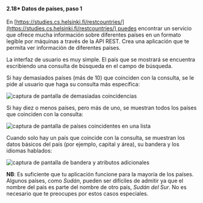 #### 2.18* Datos de países, paso 1

En [https://studies.cs.helsinki.fi/restcountries/](https://studies.cs.helsinki.fi/restcountries/) puedes encontrar un servicio que ofrece mucha información sobre diferentes países en un formato legible por máquinas a través de la API REST. Crea una aplicación que te permita ver información de diferentes países.

La interfaz de usuario es muy simple. El país que se mostrará se encuentra escribiendo una consulta de búsqueda en el campo de búsqueda.

Si hay demasiados países (más de 10) que coinciden con la consulta, se le pide al usuario que haga su consulta más específica:

![captura de pantalla de demasiadas coincidencias](https://fullstackopen.com/static/d8a3e3b3af8907d0c3dd495ef0d26ba6/5a190/19b1.png)

Si hay diez o menos países, pero más de uno, se muestran todos los países que coinciden con la consulta:

![captura de pantalla de países coincidentes en una lista](https://fullstackopen.com/static/1d4ebf199806ccfe0df529c08e2a0c6d/5a190/19b2.png)

Cuando solo hay un país que coincide con la consulta, se muestran los datos básicos del país (por ejemplo, capital y área), su bandera y los idiomas hablados:

![captura de pantalla de bandera y atributos adicionales](https://fullstackopen.com/static/1da341d99aa963449991676f4f6c34b3/5a190/19c3.png)

**NB**: Es suficiente que tu aplicación funcione para la mayoría de los países. Algunos países, como _Sudán_, pueden ser difíciles de admitir ya que el nombre del país es parte del nombre de otro país, _Sudán del Sur_. No es necesario que te preocupes por estos casos especiales.